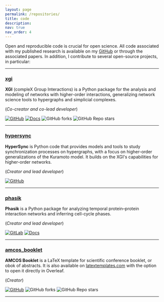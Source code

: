 ```yaml
---
layout: page
permalink: /repositories/
title: code
description: 
nav: true
nav_order: 4
---
```


Open and reproducible code is crucial for open science. All code associated with my published research is available on my [GitHub](https://github.com/maximelucas) or through the associated papers. In addition, I contribute to several open-source projects, in particular:  

---

### [xgi](https://xgi.readthedocs.io/)
**XGI** (compleX Group Interactions) is a Python package for the analysis and modeling of networks with higher-order interactions, generalizing network science tools to hypergraphs and simplicial complexes.  

(*Co-creator and co-lead developer*)  

[![GitHub](https://img.shields.io/badge/GitHub-Repo-black?logo=github)](https://github.com/xgi-org/xgi) 
[![Docs](https://img.shields.io/badge/Docs-Read-blue)](https://xgi.readthedocs.io/) 
![GitHub forks](https://img.shields.io/github/forks/xgi-org/xgi) 
![GitHub Repo stars](https://img.shields.io/github/stars/xgi-org/xgi)

---

### [hypersync](https://github.com/maximelucas/hypersync)
**HyperSync** is Python code that provides models and tools to study synchronization processes on hypergraphs, with a focus on higher-order generalizations of the Kuramoto model. It builds on the XGI's capabilities for higher-order networks. 

(*Creator and lead developer*)  

[![GitHub](https://img.shields.io/badge/GitHub-Repo-black?logo=github)](https://github.com/maximelucas/hypersync)  

---

### [phasik](https://gitlab.com/habermann_lab/phasik)
**Phasik** is a Python package for analyzing temporal protein–protein interaction networks and inferring cell-cycle phases.  

(*Creator and lead developer*)  

[![GitLab](https://img.shields.io/badge/GitHub-Repo-black?logo=github)](https://gitlab.com/habermann_lab/phasik) 
[![Docs](https://img.shields.io/badge/Docs-Read-blue)](https://phasik.readthedocs.io) 

---

### [amcos_booklet](https://github.com/maximelucas/amcos_booklet)
**AMCOS Booklet** is a LaTeX template for scientific conference booklet, or obok of abstracts. It is also available on [latextemplates.com](https://www.latextemplates.com/template/conference-booklet) with the option to open it directly in Overleaf.

(*Creator*)  

[![GitHub](https://img.shields.io/badge/GitHub-Repo-black?logo=github)](https://github.com/maximelucas/amcos_booklet) 
![GitHub forks](https://img.shields.io/github/forks/maximelucas/amcos_booklet) 
![GitHub Repo stars](https://img.shields.io/github/stars/maximelucas/amcos_booklet)

---



<!-- {% if site.data.repositories.github_users %}

<div class="repositories d-flex flex-wrap flex-md-row flex-column justify-content-between align-items-center">
  {% for user in site.data.repositories.github_users %}
    {% include repository/repo_user.liquid username=user %}
  {% endfor %}
</div>

---
{% if site.repo_trophies.enabled %}
{% for user in site.data.repositories.github_users %}
{% if site.data.repositories.github_users.size > 1 %}

  <h4>{{ user }}</h4>
  {% endif %}
  <div class="repositories d-flex flex-wrap flex-md-row flex-column justify-content-between align-items-center">
  {% include repository/repo_trophies.liquid username=user %}
  </div>

---

{% endfor %}
{% endif %}
{% endif %}

{% if site.data.repositories.github_repos %}

## GitHub Repositories

<div class="repositories d-flex flex-wrap flex-md-row flex-column justify-content-between align-items-center">
  {% for repo in site.data.repositories.github_repos %}
    {% include repository/repo.liquid repository=repo %}
  {% endfor %}
</div>
{% endif %}
 -->